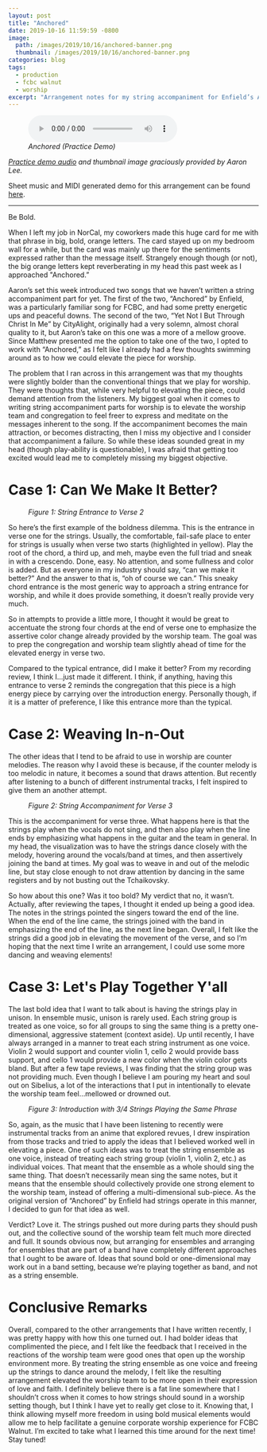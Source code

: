 ```yaml
---
layout: post
title: "Anchored"
date: 2019-10-16 11:59:59 -0800
image: 
  path: /images/2019/10/16/anchored-banner.png
  thumbnail: /images/2019/10/16/anchored-banner.png
categories: blog
tags:
  - production
  - fcbc walnut
  - worship
excerpt: "Arrangement notes for my string accompaniment for Enfield’s Anchored."
---
```


<figure class="align-center">
    <audio
        controls
        preload
        class="align-center"
        src="/assets/2019/10/16/anchored-practice-demo.mp3">
    </audio>
    <figcaption><i>Anchored (Practice Demo)</i></figcaption>
</figure>

*[Practice demo audio](https://www.youtube.com/watch?v=ZAMVk_lG4XU) and thumbnail image graciously provided by Aaron Lee.*

Sheet music and MIDI generated demo for this arrangement can be found <a href="/sheets">here</a>.

<hr>

Be Bold.

When I left my job in NorCal, my coworkers made this huge card for me with that phrase in big, bold, orange letters.  The card stayed up on my bedroom wall for a while, but the card was mainly up there for the sentiments expressed rather than the message itself.  Strangely enough though (or not), the big orange letters kept reverberating in my head this past week as I approached "Anchored.”

Aaron’s set this week introduced two songs that we haven’t written a string accompaniment part for yet.  The first of the two, “Anchored” by Enfield, was a particularly familiar song for FCBC, and had some pretty energetic ups and peaceful downs.  The second of the two, “Yet Not I But Through Christ In Me” by CityAlight, originally had a very solemn, almost choral quality to it, but Aaron’s take on this one was a more of a mellow groove.  Since Matthew presented me the option to take one of the two, I opted to work with “Anchored,” as I felt like I already had a few thoughts swimming around as to how we could elevate the piece for worship.

The problem that I ran across in this arrangement was that my thoughts were slightly bolder than the conventional things that we play for worship.  They were thoughts that, while very helpful to elevating the piece, could demand attention from the listeners.  My biggest goal when it comes to writing string accompaniment parts for worship is to elevate the worship team and congregation to feel freer to express and meditate on the messages inherent to the song.  If the accompaniment becomes the main attraction, or becomes distracting, then I miss my objective and I consider that accompaniment a failure.  So while these ideas sounded great in my head (though play-ability is questionable), I was afraid that getting too excited would lead me to completely missing my biggest objective.

# Case 1: Can We Make It Better?

<figure class="align-center">
    <img src="/images/2019/10/16/figure-1-string-entrance-to-verse-2.png" alt="">
    <figcaption><i>Figure 1: String Entrance to Verse 2</i></figcaption>
</figure>

So here’s the first example of the boldness dilemma.  This is the entrance in verse one for the strings.  Usually, the comfortable, fail-safe place to enter for strings is usually when verse two starts (highlighted in yellow).  Play the root of the chord, a third up, and meh, maybe even the full triad and sneak in with a crescendo.  Done, easy.  No attention, and some fullness and color is added.  But as everyone in my industry should say, “can we make it better?”  And the answer to that is, “oh of course we can.”  This sneaky chord entrance is the most generic way to approach a string entrance for worship, and while it does provide something, it doesn’t really provide very much.

So in attempts to provide a little more, I thought it would be great to accentuate the strong four chords at the end of verse one to emphasize the assertive color change already provided by the worship team.  The goal was to prep the congregation and worship team slightly ahead of time for the elevated energy in verse two.

Compared to the typical entrance, did I make it better?  From my recording review, I think I…just made it different.  I think, if anything, having this entrance to verse 2 reminds the congregation that this piece is a high energy piece by carrying over the introduction energy.  Personally though, if it is a matter of preference, I like this entrance more than the typical.

# Case 2: Weaving In-n-Out

The other ideas that I tend to be afraid to use in worship are counter melodies.  The reason why I avoid these is because, if the counter melody is too melodic in nature, it becomes a sound that draws attention.  But recently after listening to a bunch of different instrumental tracks, I felt inspired to give them an another attempt.

<figure class="align-center">
    <img src="/images/2019/10/16/figure-2-string-accompaniment-for-verse-3.png" alt="">
    <figcaption><i>Figure 2: String Accompaniment for Verse 3</i></figcaption>
</figure>

This is the accompaniment for verse three.  What happens here is that the strings play when the vocals do not sing, and then also play when the line ends by emphasizing what happens in the guitar and the team in general.  In my head, the visualization was to have the strings dance closely with the melody, hovering around the vocals/band at times, and then assertively joining the band at times.  My goal was to weave in and out of the melodic line, but stay close enough to not draw attention by dancing in the same registers and by not busting out the Tchaikovsky.

So how about this one?  Was it too bold?  My verdict that no, it wasn’t.  Actually, after reviewing the tapes, I thought it ended up being a good idea.  The notes in the strings pointed the singers toward the end of the line.  When the end of the line came, the strings joined with the band in emphasizing the end of the line, as the next line began.  Overall, I felt like the strings did a good job in elevating the movement of the verse, and so I’m hoping that the next time I write an arrangement, I could use some more dancing and weaving elements!

# Case 3: Let's Play Together Y'all

The last bold idea that I want to talk about is having the strings play in unison.  In ensemble music, unison is rarely used.  Each string group is treated as one voice, so for all groups to sing the same thing is a pretty one-dimensional, aggressive statement (context aside).  Up until recently, I have always arranged in a manner to treat each string instrument as one voice.  Violin 2 would support and counter violin 1, cello 2 would provide bass support, and cello 1 would provide a new color when the violin color gets bland.  But after a few tape reviews, I was finding that the string group was not providing much.  Even though I believe I am pouring my heart and soul out on Sibelius, a lot of the interactions that I put in intentionally to elevate the worship team feel…mellowed or drowned out.

<figure class="align-center">
    <img src="/images/2019/10/16/figure-3-introduction-with-3-4-strings-playing-the-same-phrase.png" alt="">
    <figcaption><i>Figure 3: Introduction with 3/4 Strings Playing the Same Phrase</i></figcaption>
</figure>

So, again, as the music that I have been listening to recently were instrumental tracks from an anime that explored revues, I drew inspiration from those tracks and tried to apply the ideas that I believed worked well in elevating a piece.  One of such ideas was to treat the string ensemble as one voice, instead of treating each string group (violin 1, violin 2, etc.) as individual voices.  That meant that the ensemble as a whole should sing the same thing.  That doesn’t necessarily mean sing the same notes, but it means that the ensemble should collectively provide one strong element to the worship team, instead of offering a multi-dimensional sub-piece.  As the original version of “Anchored” by Enfield had strings operate in this manner, I decided to gun for that idea as well.

Verdict?  Love it.  The strings pushed out more during parts they should push out, and the collective sound of the worship team felt much more directed and full.  It sounds obvious now, but arranging for ensembles and arranging for ensembles that are part of a band have completely different approaches that I ought to be aware of.  Ideas that sound bold or one-dimensional may work out in a band setting, because we’re playing together as band, and not as a string ensemble.

# Conclusive Remarks

Overall, compared to the other arrangements that I have written recently, I was pretty happy with how this one turned out.  I had bolder ideas that complimented the piece, and I felt like the feedback that I received in the reactions of the worship team were good ones that open up the worship environment more.  By treating the string ensemble as one voice and freeing up the strings to dance around the melody, I felt like the resulting arrangement elevated the worship team to be more open in their expression of love and faith.  I definitely believe there is a fat line somewhere that I shouldn’t cross when it comes to how strings should sound in a worship setting though, but I think I have yet to really get close to it.  Knowing that, I think allowing myself more freedom in using bold musical elements would allow me to help facilitate a genuine corporate worship experience for FCBC Walnut.  I’m excited to take what I learned this time around for the next time!  Stay tuned!